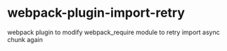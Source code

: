 # webpack-plugin-import-retry
webpack plugin to modify webpack_require module to retry import async chunk again
